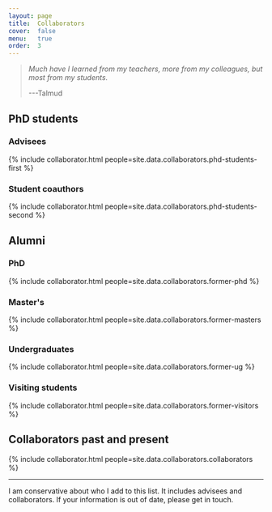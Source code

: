 ```yaml
---
layout: page
title:  Collaborators
cover:  false
menu:   true
order:  3
---
```


> _Much have I learned from my teachers, more from my colleagues, but most 
> from my students._
>
> ---Talmud

## PhD students
### Advisees
{% include collaborator.html people=site.data.collaborators.phd-students-first %}

### Student coauthors
{% include collaborator.html people=site.data.collaborators.phd-students-second %}

<!--
<h4>Master's and undergraduate project students</h4>
{% include collaborator.html people=page.project-students show=false %}
-->

## Alumni
### PhD
{% include collaborator.html people=site.data.collaborators.former-phd %}

### Master's
{% include collaborator.html people=site.data.collaborators.former-masters %}

### Undergraduates
{% include collaborator.html people=site.data.collaborators.former-ug %}

### Visiting students
{% include collaborator.html people=site.data.collaborators.former-visitors %}

## Collaborators past and present
{% include collaborator.html people=site.data.collaborators.collaborators %}

---

I am conservative about who I add to this list.
It includes advisees and collaborators.
If your information is out of date, please get in touch.



